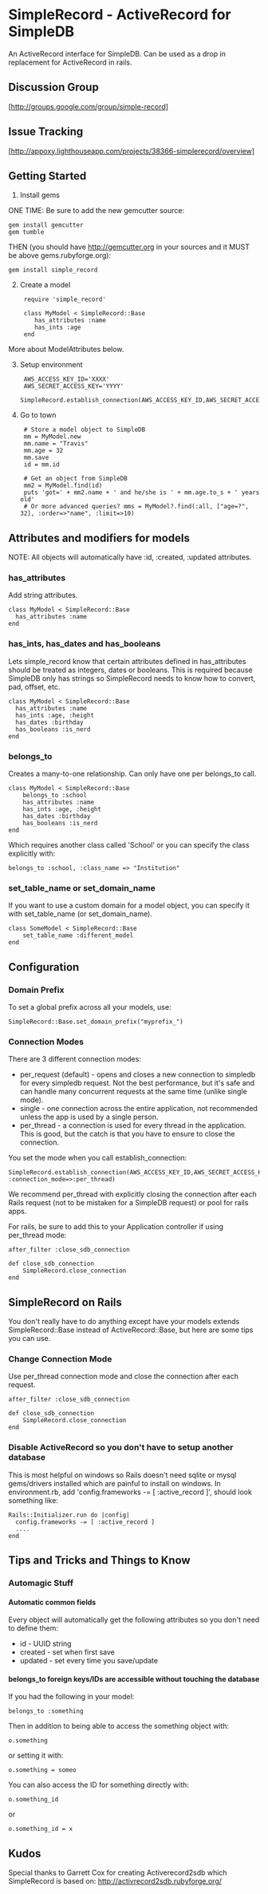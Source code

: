 # SimpleRecord - ActiveRecord for SimpleDB

An ActiveRecord interface for SimpleDB.  Can be used as a drop in replacement for ActiveRecord in rails.

## Discussion Group

[http://groups.google.com/group/simple-record]

## Issue Tracking

[http://appoxy.lighthouseapp.com/projects/38366-simplerecord/overview]

## Getting Started

1. Install gems

ONE TIME: Be sure to add the new gemcutter source:

    gem install gemcutter
    gem tumble

THEN (you should have http://gemcutter.org in your sources and it MUST be above gems.rubyforge.org):

    gem install simple_record

2. Create a model

        require 'simple_record'
    
        class MyModel < SimpleRecord::Base
           has_attributes :name
           has_ints :age
        end

More about ModelAttributes below.

3. Setup environment

        AWS_ACCESS_KEY_ID='XXXX'
        AWS_SECRET_ACCESS_KEY='YYYY'
        SimpleRecord.establish_connection(AWS_ACCESS_KEY_ID,AWS_SECRET_ACCESS_KEY)

4. Go to town

        # Store a model object to SimpleDB
        mm = MyModel.new
        mm.name = "Travis"
        mm.age = 32
        mm.save
        id = mm.id

        # Get an object from SimpleDB
        mm2 = MyModel.find(id)
        puts 'got=' + mm2.name + ' and he/she is ' + mm.age.to_s + ' years old'
        # Or more advanced queries? mms = MyModel?.find(:all, ["age=?", 32], :order=>"name", :limit=>10)


## Attributes and modifiers for models

NOTE: All objects will automatically have :id, :created, :updated attributes.

### has_attributes

Add string attributes.

    class MyModel < SimpleRecord::Base
      has_attributes :name
    end

### has_ints, has_dates and has_booleans

Lets simple_record know that certain attributes defined in has_attributes should be treated as integers, dates or booleans. This is required because SimpleDB only has strings so SimpleRecord needs to know how to convert, pad, offset, etc.

    class MyModel < SimpleRecord::Base
      has_attributes :name
      has_ints :age, :height
      has_dates :birthday
      has_booleans :is_nerd
    end

### belongs_to

Creates a many-to-one relationship. Can only have one per belongs_to call.

    class MyModel < SimpleRecord::Base
        belongs_to :school
        has_attributes :name
        has_ints :age, :height
        has_dates :birthday
        has_booleans :is_nerd
    end

Which requires another class called 'School' or you can specify the class explicitly with:

    belongs_to :school, :class_name => "Institution"

### set_table_name or set_domain_name

If you want to use a custom domain for a model object, you can specify it with set_table_name (or set_domain_name).

    class SomeModel < SimpleRecord::Base
        set_table_name :different_model
    end


## Configuration

### Domain Prefix

To set a global prefix across all your models, use:

    SimpleRecord::Base.set_domain_prefix("myprefix_")

### Connection Modes

There are 3 different connection modes:

* per_request (default) - opens and closes a new connection to simpledb for every simpledb request. Not the best performance, but it's safe and can handle many concurrent requests at the same time (unlike single mode).
* single - one connection across the entire application, not recommended unless the app is used by a single person.
* per_thread - a connection is used for every thread in the application. This is good, but the catch is that you have to ensure to close the connection.

You set the mode when you call establish_connection:

    SimpleRecord.establish_connection(AWS_ACCESS_KEY_ID,AWS_SECRET_ACCESS_KEY, :connection_mode=>:per_thread)

We recommend per_thread with explicitly closing the connection after each Rails request (not to be mistaken for a SimpleDB request) or pool for rails apps.

For rails, be sure to add this to your Application controller if using per_thread mode:

    after_filter :close_sdb_connection

    def close_sdb_connection
        SimpleRecord.close_connection
    end

## SimpleRecord on Rails

You don't really have to do anything except have your models extends SimpleRecord::Base instead of ActiveRecord::Base, but here are some tips you can use.

### Change Connection Mode

Use per_thread connection mode and close the connection after each request.

    after_filter :close_sdb_connection

    def close_sdb_connection
        SimpleRecord.close_connection
    end

### Disable ActiveRecord so you don't have to setup another database

This is most helpful on windows so Rails doesn't need sqlite or mysql gems/drivers installed which are painful to install on windows. In environment.rb, add 'config.frameworks -= [ :active_record ]', should look something like:

    Rails::Initializer.run do |config|
      config.frameworks -= [ :active_record ]
      ....
    end


## Tips and Tricks and Things to Know

### Automagic Stuff


#### Automatic common fields

Every object will automatically get the following attributes so you don't need to define them:

  * id - UUID string
  * created - set when first save
  * updated - set every time you save/update


#### belongs_to foreign keys/IDs are accessible without touching the database

If you had the following in your model:

    belongs_to :something

Then in addition to being able to access the something object with:

    o.something

or setting it with:

    o.something = someo

You can also access the ID for something directly with:

    o.something_id

or

    o.something_id = x

## Kudos

Special thanks to Garrett Cox for creating Activerecord2sdb which SimpleRecord is based on:
http://activrecord2sdb.rubyforge.org/
